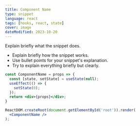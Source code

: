 ```yaml
---
title: Component Name
type: snippet
language: react
tags: [hooks, react, state]
cover: image
dateModified: 2023-10-20
---
```


Explain briefly what the snippet does.

- Explain briefly how the snippet works.
- Use bullet points for your snippet's explanation.
- Try to explain everything briefly but clearly.

```jsx
const ComponentName = props => {
  const [state, setState] = useState(null);
  useEffect(() => {
    setState(0);
  });
  return <div>{props}</div>;
}
```

```jsx
ReactDOM.createRoot(document.getElementById('root')).render(
  <ComponentName />
);
```
